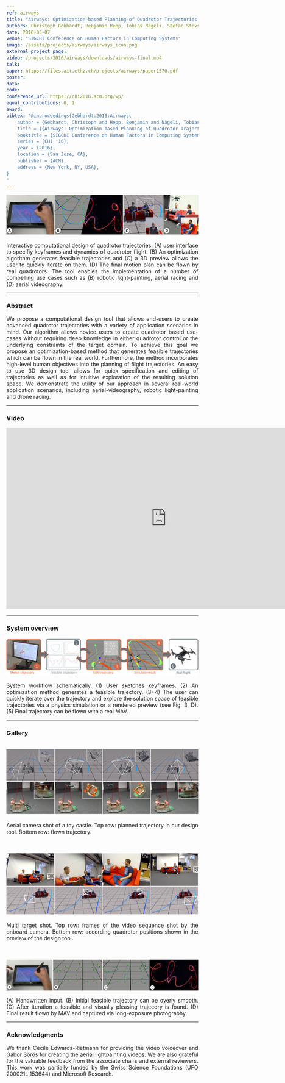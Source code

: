 ```yaml
---
ref: airways
title: "Airways: Optimization-based Planning of Quadrotor Trajectories according to High-Level User Goals"
authors: Christoph Gebhardt, Benjamin Hepp, Tobias Nägeli, Stefan Stevsic, Otmar Hilliges
date: 2016-05-07
venue: "SIGCHI Conference on Human Factors in Computing Systems"
image: /assets/projects/airways/airways_icon.png
external_project_page: 
video: /projects/2016/airways/downloads/airways-final.mp4
talk: 
paper: https://files.ait.ethz.ch/projects/airways/paper1570.pdf
poster: 
data: 
code: 
conference_url: https://chi2016.acm.org/wp/
equal_contributions: 0, 1
award: 
bibtex: "@inproceedings{Gebhardt:2016:Airways,
	author = {Gebhardt, Christoph and Hepp, Benjamin and Nägeli, Tobias and Stevsic, Stefan and Hilliges, Otmar},
	title = {{Airways: Optimization-based Planning of Quadrotor Trajectories according to High-Level User Goals}},
	booktitle = {SIGCHI Conference on Human Factors in Computing Systems},
	series = {CHI '16},
	year = {2016},
	location = {San Jose, CA},
	publisher = {ACM},
	address = {New York, NY, USA},
}
"
---
```


<img class="fullcol" src="/assets/projects/airways/teaser_V4.png" alt="Teaser-Picture" />

<p align="justify">
    <span class="figurecap"> 
        Interactive computational design of quadrotor trajectories: (A) user interface to specifiy keyframes and dynamics of
        quadrotor flight. (B) An optimization algorithm generates feasible trajectories and (C) a 3D preview allows the user to quickly
        iterate on them. (D) The final motion plan can be flown by real quadrotors. The tool enables the implementation of a number of
        compelling use cases such as (B) robotic light-painting, aerial racing and (D) aerial videography.
    </span>
</p>
<hr />
        


<h3>Abstract</h3>
<p align="justify">
We propose a computational design tool that allows end-users to create advanced quadrotor trajectories with
a variety of application scenarios in mind. Our algorithm allows novice users to create quadrotor based use-cases without
requiring deep knowledge in either quadrotor control or the
underlying constraints of the target domain. To achieve this
goal we propose an optimization-based method that generates
feasible trajectories which can be flown in the real world.
Furthermore, the method incorporates high-level human objectives
into the planning of flight trajectories. An easy to
use 3D design tool allows for quick specification and editing
of trajectories as well as for intuitive exploration of the
resulting solution space. We demonstrate the utility of our approach
in several real-world application scenarios, including
aerial-videography, robotic light-painting and drone racing.
</p>
<hr />
    


<h3>Video</h3>
<div class="video" align="center">
   <iframe width="840" height="474" src="https://www.youtube.com/embed/CHjtTAvnmno" frameborder="0" allowfullscreen></iframe>
</div>
<hr />
    


<h3>System overview</h3>
<img class="fullcol" src="/assets/projects/airways/sys_overview_new.png" alt="Teaser-Picture" />

<p align="justify">
    <span class="figurecap"> 
        System workflow schematically. (1) User sketches keyframes. (2) An optimization method generates a feasible trajectory.
        (3+4) The user can quickly iterate over the trajectory and explore the solution space of feasible trajectories via a physics simulation
        or a rendered preview (see Fig. 3, D). (5) Final trajectory can be flown with a real MAV.
    </span>
</p>
<hr />



<h3>Gallery</h3>
<br/>
<img class="fullcol" src="/assets/projects/airways/castle_shot.png" alt="Teaser-Picture" />
<p align="justify">
    <span class="figurecap"> 
        Aerial camera shot of a toy castle. Top row: planned trajectory in our design tool. Bottom row: flown trajectory.
    </span>
</p>
<br/>



<br/>
<img class="fullcol" src="/assets/projects/airways/couch_shot.png" alt="Teaser-Picture" />
<p align="justify">
    <span class="figurecap"> 
        Multi target shot. Top row: frames of the video sequence shot by the onboard camera. Bottom row: according quadrotor
        positions shown in the preview of the design tool.
    </span>
</p>
<br/>



<br/>
<img class="fullcol" src="/assets/projects/airways/air_writing.png" alt="Teaser-Picture" />
<p align="justify">
    <span class="figurecap"> 
            (A) Handwritten input. (B) Initial feasible trajectory
            can be overly smooth. (C) After iteration a feasible and
            visually pleasing trajecory is found. (D) Final result flown by
            MAV and captured via long-exposure photography.
    </span>
</p>
<hr />


<h3>Acknowledgments</h3>
<p align="justify">
We thank C&eacute;cile Edwards-Rietmann for providing the video
voiceover and G&aacute;bor S&ouml;r&ouml;s for creating the aerial lightpainting
videos. We are also grateful for the valuable feedback
from the associate chairs and external reviewers. This work
was partially funded by the Swiss Science Foundations (UFO
200021L 153644) and Microsoft Research.
</p>